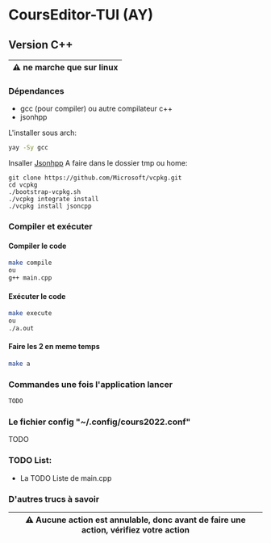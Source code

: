 # CoursEditor-TUI (AY)

## Version C++


| :warning: ne marche que sur linux
|---

### Dépendances

- gcc (pour compiler) ou autre compilateur c++
- jsonhpp

L'installer sous arch:
```bash
yay -Sy gcc
```

Insaller [Jsonhpp](https://github.com/open-source-parsers/jsoncpp)
A faire dans le dossier tmp ou home:
```
git clone https://github.com/Microsoft/vcpkg.git
cd vcpkg
./bootstrap-vcpkg.sh
./vcpkg integrate install
./vcpkg install jsoncpp
```

### Compiler et exécuter
#### Compiler le code

```bash
make compile
ou
g++ main.cpp
```

#### Exécuter le code

```bash
make execute
ou
./a.out
```

#### Faire les 2 en meme temps

```bash
make a
```


### Commandes une fois l'application lancer

```markdown
TODO
```

### Le fichier config "~/.config/cours2022.conf"

TODO

### TODO List:

- La TODO Liste de main.cpp

### D'autres trucs à savoir

| :warning: Aucune action est annulable, donc avant de faire une action, vérifiez votre action
| ---

